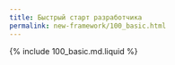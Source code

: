 ```yaml
---
title: Быстрый старт разработчика
permalink: new-framework/100_basic.html
---
```


{% include 100_basic.md.liquid %}